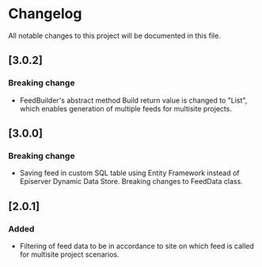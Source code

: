 # Changelog

All notable changes to this project will be documented in this file.

## [3.0.2]

### Breaking change

- FeedBuilder's abstract method Build return value is changed to "List<Feed>", which enables generation of multiple feeds for multisite projects.

## [3.0.0]

### Breaking change
- Saving feed in custom SQL table using Entity Framework instead of Episerver Dynamic Data Store. Breaking changes to FeedData class.

## [2.0.1]

### Added
- Filtering of feed data to be in accordance to site on which feed is called for multisite project scenarios.

